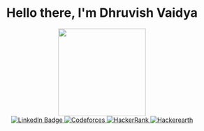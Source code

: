 <div id="header" align="center">
  <h1>Hello there, I'm Dhruvish Vaidya </h1>
  <img src="https://img.stablecog.com/insecure/1920w/aHR0cHM6Ly9iLnN0YWJsZWNvZy5jb20vMTg1OGZmMTktMTI4Ny00NWUwLTg5YjEtYzc0ZWUxZjFjYzUzLmpwZWc.webp" width="200" />

<div id="badges" style = margin-top : 10px>
  <a href="https://www.linkedin.com/in/dhruvish-vaidya-b5881a153/">
    <img src="https://img.shields.io/badge/LinkedIn-blue?style=for-the-badge&logo=linkedin&logoColor=white" alt="LinkedIn Badge"/>
  </a>
  <a href="https://codeforces.com/profile/dvaidya_rk">
    <img src="https://img.shields.io/badge/Codeforces-white?style=for-the-badge&logo=codeforces&logoColor=black" alt="Codeforces"/>
  </a>
  <a href="https://www.hackerrank.com/profile/dvaidya0317">
    <img src="https://img.shields.io/badge/HackerRank-navy?style=for-the-badge&logo=hackerrank&logoColor=white" alt="HackerRank"/>
  </a>
  <a href="https://www.hackerearth.com/@dvaidya17/">
    <img src="https://img.shields.io/badge/Hackerearth-green?style=for-the-badge&logo=hackerearth&logoColor=black" alt="Hackerearth"/>
  </a>
</div>

</div>



